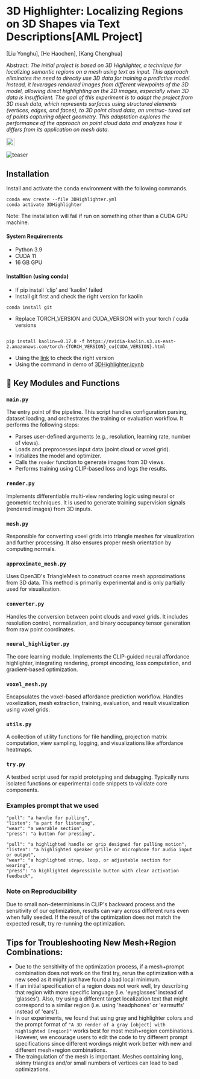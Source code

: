 # 3D Highlighter: Localizing Regions on 3D Shapes via Text Descriptions[AML Project]

[Liu Yonghu], [He Haochen], [Kang Chenghua]

Abstract: *The initial project is based on 3D Highlighter, a technique for
localizing semantic regions on a mesh using text as input. This
approach eliminates the need to directly use 3D data for training
a predictive model. Instead, it leverages rendered images from
different viewpoints of the 3D model, allowing direct highlighting
on the 2D images, especially when 3D data is insufficient.
The goal of this experiment is to adapt the project from 3D
mesh data, which represents surfaces using structured elements
(vertices, edges, and faces), to 3D point cloud data, an unstruc-
tured set of points capturing object geometry. This adaptation
explores the performance of the approach on point cloud data
and analyzes how it differs from its application on mesh data.*

<a href="https://github.com/wzjiujiu/AML-Affordance-detection/tree/main"><img src="https://img.shields.io/website?down_color=lightgrey&down_message=offline&label=Project%20Page&up_color=lightgreen&up_message=online&url=https%3A%2F%2Fpals.ttic.edu%2Fp%2Fscore-jacobian-chaining" height=22.5></a>

![teaser](./media/teaser.png)


## Installation

Install and activate the conda environment with the following commands. 
```
conda env create --file 3DHighlighter.yml
conda activate 3DHighlighter
```
Note: The installation will fail if run on something other than a CUDA GPU machine.

#### System Requirements
- Python 3.9
- CUDA 11
- 16 GB GPU

#### Installtion (using conda)
- If pip install 'clip' and 'kaolin' failed
- Install git first and check the right version for kaolin
```
conda install git
```
- Replace TORCH_VERSION and CUDA_VERSION with your torch / cuda versions
```

pip install kaolin==0.17.0 -f https://nvidia-kaolin.s3.us-east-2.amazonaws.com/torch-{TORCH_VERSION}_cu{CUDA_VERSION}.html
```
- Using the [link](https://pytorch.org/get-started/previous-versions/) to check the right version
- Using the command in demo of [3DHighlighter.ipynb](3DHighlighter.ipynb)

## 🔧 Key Modules and Functions

### `main.py`

The entry point of the pipeline. This script handles configuration parsing, dataset loading, and orchestrates the training or evaluation workflow. It performs the following steps:
- Parses user-defined arguments (e.g., resolution, learning rate, number of views).
- Loads and preprocesses input data (point cloud or voxel grid).
- Initializes the model and optimizer.
- Calls the `render` function to generate images from 3D views.
- Performs training using CLIP-based loss and logs the results.

### `render.py`
Implements differentiable multi-view rendering logic using neural or geometric techniques. It is used to generate training supervision signals (rendered images) from 3D inputs.

### `mesh.py`
Responsible for converting voxel grids into triangle meshes for visualization and further processing. It also ensures proper mesh orientation by computing normals.

### `approximate_mesh.py`
Uses Open3D's TriangleMesh to construct coarse mesh approximations from 3D data. This method is primarily experimental and is only partially used for visualization.

### `converter.py`
Handles the conversion between point clouds and voxel grids. It includes resolution control, normalization, and binary occupancy tensor generation from raw point coordinates.

### `neural_highligter.py`
The core learning module. Implements the CLIP-guided neural affordance highlighter, integrating rendering, prompt encoding, loss computation, and gradient-based optimization.


### `voxel_mesh.py`
Encapsulates the voxel-based affordance prediction workflow. Handles voxelization, mesh extraction, training, evaluation, and result visualization using voxel grids.

### `utils.py`
A collection of utility functions for file handling, projection matrix computation, view sampling, logging, and visualizations like affordance heatmaps.

### `try.py`
A testbed script used for rapid prototyping and debugging. Typically runs isolated functions or experimental code snippets to validate core components.

### Examples prompt that we used
````
"pull": "a handle for pulling",
"listen": "a part for listening",
"wear": "a wearable section",
"press": "a button for pressing",
````
```
"pull": "a highlighted handle or grip designed for pulling motion",
"listen": "a highlighted speaker grille or microphone for audio input or output",
"wear": "a highlighted strap, loop, or adjustable section for wearing",
"press": "a highlighted depressible button with clear activation feedback",
```
### Note on Reproducibility
Due to small non-determinisms in CLIP's backward process and the sensitivity of our optimization, results can vary across different runs even when fully seeded. If the result of the optimization does not match the expected result, try re-running the optimization.

## Tips for Troubleshooting New Mesh+Region Combinations:
- Due to the sensitivity of the optimization process, if a mesh+prompt combination does not work on the first try, rerun the optimization with a new seed as it might just have found a bad local minimum.
- If an initial specification of a region does not work well, try describing that region with more specific language (i.e. 'eyeglasses' instead of 'glasses'). Also, try using a different target localization text that might correspond to a similar region (i.e. using 'headphones' or 'earmuffs' instead of 'ears').
- In our experiments, we found that using gray and highlighter colors and the prompt format of `"A 3D render of a gray [object] with highlighted [region]"` works best for most mesh+region combinations. However, we encourage users to edit the code to try different prompt specifications since different wordings might work better with new and different mesh+region combinations.
- The traingulation of the mesh is important. Meshes containing long, skinny triangles and/or small numbers of vertices can lead to bad optimizations.
